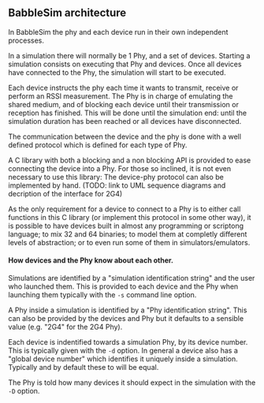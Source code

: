 ## BabbleSim architecture

In BabbleSim the phy and each device run in their own independent processes.

In a simulation there will normally be 1 Phy, and a set of devices.
Starting a simulation consists on executing that Phy and devices.
Once all devices have connected to the Phy, the simulation will start to be executed.

Each device instructs the phy each time it wants to transmit, receive or perform an RSSI measurement.
The Phy is in charge of emulating the shared medium, and of blocking each device until their transmission or reception has finished.
This will be done until the simulation end: until the simulation duration has been reached or all devices have disconnected.

The communication between the device and the phy is done with a well defined protocol which is defined for each type of Phy.

A C library with both a blocking and a non blocking API is provided to ease connecting the device into a Phy.
For those so inclined, it is not even necessary to use this library: The device-phy protocol can also be implemented by hand.
(TODO: link to UML sequence diagrams and decription of the interface for 2G4)

As the only requirement for a device to connect to a Phy is to either call functions in this C library (or implement this protocol in some other way), it is possible to have devices built in almost any programming or scriptong language; to mix 32 and 64 binaries; to model them at completly different levels of abstraction; or to even run some of them in simulators/emulators.


#### How devices and the Phy know about each other.

Simulations are identified by a "simulation identification string" and the user who launched them. This is provided to each device and the Phy when launching them typically with the `-s` command line option.

A Phy inside a simulation is identified by a "Phy identification string". This can also be provided by the devices and Phy but it defaults to a sensible value (e.g. "2G4" for the 2G4 Phy). 

Each device is indentified towards a simulation Phy, by its device number. This is typically given with the `-d` option.
In general a device also has a "global device number" which identifies it uniquely inside a simulation. Typically and by default these to will be equal.

The Phy is told how many devices it should expect in the simulation with the `-D` option.
